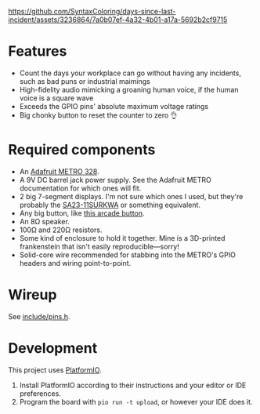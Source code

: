 https://github.com/SyntaxColoring/days-since-last-incident/assets/3236864/7a0b07ef-4a32-4b01-a17a-5692b2cf9715

# Features

* Count the days your workplace can go without having any incidents, such as bad puns or industrial maimings
* High-fidelity audio mimicking a groaning human voice, if the human voice is a square wave
* Exceeds the GPIO pins' absolute maximum voltage ratings
* Big chonky button to reset the counter to zero 👌

# Required components

* An [Adafruit METRO 328](https://www.adafruit.com/product/2488).
* A 9V DC barrel jack power supply. See the Adafruit METRO documentation for which ones will fit.
* 2 big 7-segment displays. I'm not sure which ones I used, but they're probably the [SA23-11SURKWA](https://www.digikey.com/en/products/detail/kingbright/SA23-11SURKWA/16602188) or something equivalent.
* Any big button, like [this arcade button](https://www.adafruit.com/product/1185?gclid=Cj0KCQjw_5unBhCMARIsACZyzS3kSSx5Ns0t3jgpsWiWMn4FjXYz8Yy0U-KXcDMY1AZvJeyogrURNjEaArY9EALw_wcB).
* An 8Ω speaker.
* 100Ω and 220Ω resistors.
* Some kind of enclosure to hold it together. Mine is a 3D-printed frankenstein that isn't easily reproducible—sorry!
* Solid-core wire recommended for stabbing into the METRO's GPIO headers and wiring point-to-point. 

# Wireup

See [include/pins.h](include/pins.hpp).

# Development

This project uses [PlatformIO](https://platformio.org/).

1. Install PlatformIO according to their instructions and your editor or IDE preferences.
2. Program the board with `pio run -t upload`, or however your IDE does it.
